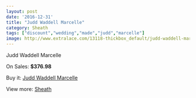 ```yaml
---
layout: post
date: '2016-12-31'
title: "Judd Waddell Marcelle"
category: Sheath
tags: ["discount","wedding","made","judd","marcelle"]
image: http://www.extralace.com/13118-thickbox_default/judd-waddell-marcelle.jpg
---
```

Judd Waddell Marcelle

On Sales: **$376.98**
<a href="https://www.extralace.com/sheath/6185-judd-waddell-marcelle.html"><amp-img layout="responsive" width="600" height="600" src="//www.extralace.com/13118-thickbox_default/judd-waddell-marcelle.jpg" alt="Judd Waddell Marcelle 0" /></a>
<a href="https://www.extralace.com/sheath/6185-judd-waddell-marcelle.html"><amp-img layout="responsive" width="600" height="600" src="//www.extralace.com/13119-thickbox_default/judd-waddell-marcelle.jpg" alt="Judd Waddell Marcelle 1" /></a>

Buy it: [Judd Waddell Marcelle](https://www.extralace.com/sheath/6185-judd-waddell-marcelle.html "Judd Waddell Marcelle")

View more: [Sheath](https://www.extralace.com/7-sheath "Sheath")